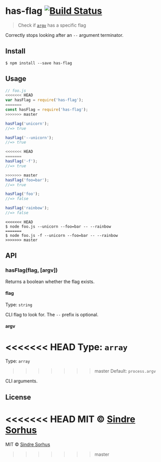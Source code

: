 # has-flag [![Build Status](https://travis-ci.org/sindresorhus/has-flag.svg?branch=master)](https://travis-ci.org/sindresorhus/has-flag)

> Check if [`argv`](https://nodejs.org/docs/latest/api/process.html#process_process_argv) has a specific flag

Correctly stops looking after an `--` argument terminator.


## Install

```
$ npm install --save has-flag
```


## Usage

```js
// foo.js
<<<<<<< HEAD
var hasFlag = require('has-flag');
=======
const hasFlag = require('has-flag');
>>>>>>> master

hasFlag('unicorn');
//=> true

hasFlag('--unicorn');
//=> true

<<<<<<< HEAD
=======
hasFlag('-f');
//=> true

>>>>>>> master
hasFlag('foo=bar');
//=> true

hasFlag('foo');
//=> false

hasFlag('rainbow');
//=> false
```

```
<<<<<<< HEAD
$ node foo.js --unicorn --foo=bar -- --rainbow
=======
$ node foo.js -f --unicorn --foo=bar -- --rainbow
>>>>>>> master
```


## API

### hasFlag(flag, [argv])

Returns a boolean whether the flag exists.

#### flag

Type: `string`

CLI flag to look for. The `--` prefix is optional.

#### argv

<<<<<<< HEAD
Type: `array`  
=======
Type: `array`<br>
>>>>>>> master
Default: `process.argv`

CLI arguments.


## License

<<<<<<< HEAD
MIT © [Sindre Sorhus](http://sindresorhus.com)
=======
MIT © [Sindre Sorhus](https://sindresorhus.com)
>>>>>>> master
